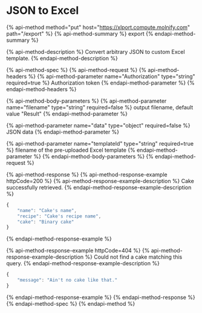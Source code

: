 # JSON to Excel

{% api-method method="put" host="https://xlport.compute.molnify.com" path="/export" %}
{% api-method-summary %}
export
{% endapi-method-summary %}

{% api-method-description %}
Convert arbitrary JSON to custom Excel template. 
{% endapi-method-description %}

{% api-method-spec %}
{% api-method-request %}
{% api-method-headers %}
{% api-method-parameter name="Authorization" type="string" required=true %}
Authorization token
{% endapi-method-parameter %}
{% endapi-method-headers %}

{% api-method-body-parameters %}
{% api-method-parameter name="filename" type="string" required=false %}
output filename, default value "Result"
{% endapi-method-parameter %}

{% api-method-parameter name="data" type="object" required=false %}
JSON data
{% endapi-method-parameter %}

{% api-method-parameter name="templateId" type="string" required=true %}
filename of the pre-uploaded Excel template
{% endapi-method-parameter %}
{% endapi-method-body-parameters %}
{% endapi-method-request %}

{% api-method-response %}
{% api-method-response-example httpCode=200 %}
{% api-method-response-example-description %}
Cake successfully retrieved.
{% endapi-method-response-example-description %}

```javascript
{
    "name": "Cake's name",
    "recipe": "Cake's recipe name",
    "cake": "Binary cake"
}
```
{% endapi-method-response-example %}

{% api-method-response-example httpCode=404 %}
{% api-method-response-example-description %}
Could not find a cake matching this query.
{% endapi-method-response-example-description %}

```javascript
{
    "message": "Ain't no cake like that."
}
```
{% endapi-method-response-example %}
{% endapi-method-response %}
{% endapi-method-spec %}
{% endapi-method %}





